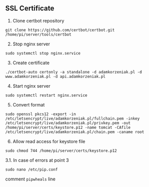 ## SSL Certificate

1. Clone certbot repository

`git clone https://github.com/certbot/certbot.git /home/pi/server/tools/certbot`

2. Stop nginx server

`sudo systemctl stop nginx.service`

3. Create certificate

`./certbot-auto certonly -a standalone -d adamkorzeniak.pl -d www.adamkorzeniak.pl -d api.adamkorzeniak.pl`

4. Start nginx server

`sudo systemctl restart nginx.service`

5. Convert format

`sudo openssl pkcs12 -export -in /etc/letsencrypt/live/adamkorzeniak.pl/fullchain.pem -inkey /etc/letsencrypt/live/adamkorzeniak.pl/privkey.pem -out /home/pi/server/certs/keystore.p12 -name tomcat -CAfile /etc/letsencrypt/live/adamkorzeniak.pl/chain.pem -caname root`

6. Allow read access for keystore file

`sudo chmod 744 /home/pi/server/certs/keystore.p12`

3.1. In case of errors at point 3

`sudo nano /etc/pip.conf`

comment `pipwheals` line
